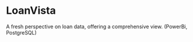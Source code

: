 # LoanVista
A fresh perspective on loan data, offering a comprehensive view. (PowerBi, PostgreSQL) 
